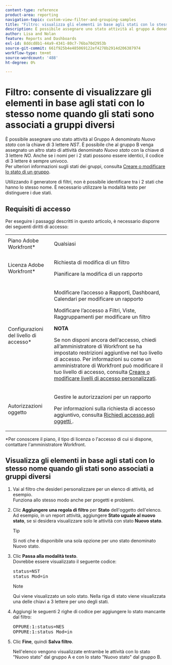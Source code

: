 ```yaml
---
content-type: reference
product-area: reporting
navigation-topic: custom-view-filter-and-grouping-samples
title: "Filtro: visualizza gli elementi in base agli stati con lo stesso nome quando gli stati sono associati a gruppi diversi"
description: È possibile assegnare uno stato attività al gruppo A denominato Nuovo stato con la chiave di 3 lettere NST. È possibile che al gruppo B venga assegnato un altro stato di attività denominato anche Nuovo stato con la chiave di 3 lettere NES. Anche se i nomi per i 2 stati possono essere identici, il codice di 3 lettere è sempre univoco. Per ulteriori informazioni sugli stati dei gruppi, vedere Creare o modificare uno stato dei gruppi.
author: Lisa and Nolan
feature: Reports and Dashboards
exl-id: 8ddcd8b1-44a9-4341-80c7-76ba70d2953b
source-git-commit: 661f925b4e485069122ef4278b2914d206387974
workflow-type: tm+mt
source-wordcount: '488'
ht-degree: 0%

---
```


# Filtro: consente di visualizzare gli elementi in base agli stati con lo stesso nome quando gli stati sono associati a gruppi diversi

È possibile assegnare uno stato attività al Gruppo A denominato *Nuovo stato* con la chiave di 3 lettere *NST*. È possibile che al gruppo B venga assegnato un altro stato di attività denominato *Nuovo stato* con la chiave di 3 lettere *NO.* Anche se i nomi per i 2 stati possono essere identici, il codice di 3 lettere è sempre univoco.\
Per ulteriori informazioni sugli stati dei gruppi, consulta [Creare o modificare lo stato di un gruppo](../../../administration-and-setup/manage-groups/manage-group-statuses/create-or-edit-a-group-status.md).

Utilizzando il generatore di filtri, non è possibile identificare tra i 2 stati che hanno lo stesso nome. È necessario utilizzare la modalità testo per distinguere i due stati.

## Requisiti di accesso

Per eseguire i passaggi descritti in questo articolo, è necessario disporre dei seguenti diritti di accesso:

<table style="table-layout:auto"> 
 <col> 
 <col> 
 <tbody> 
  <tr> 
   <td role="rowheader">Piano Adobe Workfront*</td> 
   <td> <p>Qualsiasi</p> </td> 
  </tr> 
  <tr> 
   <td role="rowheader">Licenza Adobe Workfront*</td> 
   <td> <p>Richiesta di modifica di un filtro </p>
   <p>Pianificare la modifica di un rapporto</p> </td> 
  </tr> 
  <tr> 
   <td role="rowheader">Configurazioni del livello di accesso*</td> 
   <td> <p>Modificare l’accesso a Rapporti, Dashboard, Calendari per modificare un rapporto</p> <p>Modificare l’accesso a Filtri, Viste, Raggruppamenti per modificare un filtro</p> <p><b>NOTA</b>

Se non disponi ancora dell’accesso, chiedi all’amministratore di Workfront se ha impostato restrizioni aggiuntive nel tuo livello di accesso. Per informazioni su come un amministratore di Workfront può modificare il tuo livello di accesso, consulta <a href="../../../administration-and-setup/add-users/configure-and-grant-access/create-modify-access-levels.md" class="MCXref xref">Creare o modificare livelli di accesso personalizzati</a>.</p> </td>
</tr> 
  <tr> 
   <td role="rowheader">Autorizzazioni oggetto</td> 
   <td> <p>Gestire le autorizzazioni per un rapporto</p> <p>Per informazioni sulla richiesta di accesso aggiuntivo, consulta <a href="../../../workfront-basics/grant-and-request-access-to-objects/request-access.md" class="MCXref xref">Richiedi accesso agli oggetti </a>.</p> </td> 
  </tr> 
 </tbody> 
</table>

&#42;Per conoscere il piano, il tipo di licenza o l&#39;accesso di cui si dispone, contattare l&#39;amministratore Workfront.

## Visualizza gli elementi in base agli stati con lo stesso nome quando gli stati sono associati a gruppi diversi

1. Vai al filtro che desideri personalizzare per un elenco di attività, ad esempio.\
   Funziona allo stesso modo anche per progetti e problemi.
1. Clic **Aggiungere una regola di filtro** per **Stato** dell&#39;oggetto dell&#39;elenco.\
   Ad esempio, in un report attività, aggiungere **Stato uguale al nuovo stato**, se si desidera visualizzare solo le attività con stato **Nuovo stato**.

   >[!TIP]
   >
   >Si noti che è disponibile una sola opzione per uno stato denominato Nuovo stato.

1. Clic **Passa alla modalità testo**.\
   Dovrebbe essere visualizzato il seguente codice:

   <pre xml:space="preserve">status=NST<br>status_Mod=in </pre>

   >[!NOTE]
   >
   >Qui viene visualizzato un solo stato. Nella riga di stato viene visualizzata una delle chiavi a 3 lettere per uno degli stati.

1. Aggiungi le seguenti 2 righe di codice per aggiungere lo stato mancante dal filtro:

   <pre>OPPURE:1:status=NES<br>OPPURE:1:status_Mod=in</pre>

1. Clic **Fine**, quindi **Salva filtro**.

   Nell&#39;elenco vengono visualizzate entrambe le attività con lo stato &quot;Nuovo stato&quot; dal gruppo A e con lo stato &quot;Nuovo stato&quot; dal gruppo B.
